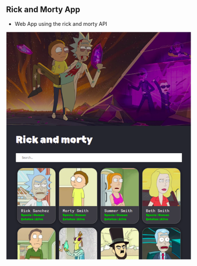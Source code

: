 ## Rick and Morty App
- Web App using the rick and morty API

![project](https://github.com/JeanetteBarrera/rick-and-morty-react/blob/master/src/images/Untitled%20(8).png)